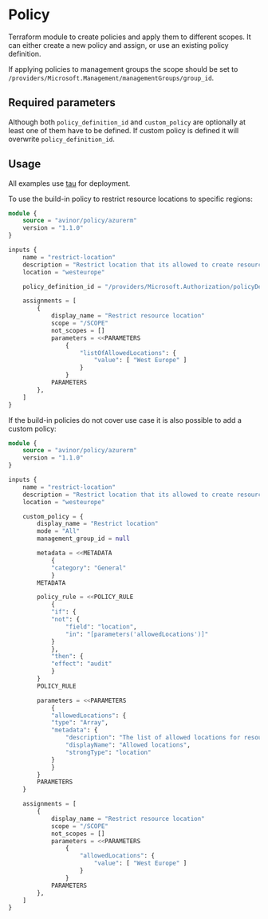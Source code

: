 # Policy

Terraform module to create policies and apply them to different scopes. It can either create a new policy and assign, or use an existing policy definition.

If applying policies to management groups the scope should be set to `/providers/Microsoft.Management/managementGroups/group_id`.

## Required parameters

Although both `policy_definition_id` and `custom_policy` are optionally at least one of them have to be defined. If custom policy is defined it will overwrite `policy_definition_id`.

## Usage

All examples use [tau](https://github.com/avinor/tau) for deployment.

To use the build-in policy to restrict resource locations to specific regions:

```terraform
module {
    source = "avinor/policy/azurerm"
    version = "1.1.0"
}

inputs {
    name = "restrict-location"
    description = "Restrict location that its allowed to create resources in."
    location = "westeurope"

    policy_definition_id = "/providers/Microsoft.Authorization/policyDefinitions/e56962a6-4747-49cd-b67b-bf8b01975c4c"

    assignments = [
        {
            display_name = "Restrict resource location"
            scope = "/SCOPE"
            not_scopes = []
            parameters = <<PARAMETERS
                {
                    "listOfAllowedLocations": {
                        "value": [ "West Europe" ]
                    }
                }
            PARAMETERS
        },
    ]
}
```

If the build-in policies do not cover use case it is also possible to add a custom policy:

```terraform
module {
    source = "avinor/policy/azurerm"
    version = "1.1.0"
}

inputs {
    name = "restrict-location"
    description = "Restrict location that its allowed to create resources in."
    location = "westeurope"

    custom_policy = {
        display_name = "Restrict location"
        mode = "All"
        management_group_id = null

        metadata = <<METADATA
            {
            "category": "General"
            }
        METADATA

        policy_rule = <<POLICY_RULE
            {
            "if": {
            "not": {
                "field": "location",
                "in": "[parameters('allowedLocations')]"
            }
            },
            "then": {
            "effect": "audit"
            }
        }
        POLICY_RULE

        parameters = <<PARAMETERS
            {
            "allowedLocations": {
            "type": "Array",
            "metadata": {
                "description": "The list of allowed locations for resources.",
                "displayName": "Allowed locations",
                "strongType": "location"
            }
            }
        }
        PARAMETERS
    }

    assignments = [
        {
            display_name = "Restrict resource location"
            scope = "/SCOPE"
            not_scopes = []
            parameters = <<PARAMETERS
                {
                    "allowedLocations": {
                        "value": [ "West Europe" ]
                    }
                }
            PARAMETERS
        },
    ]
}
```
